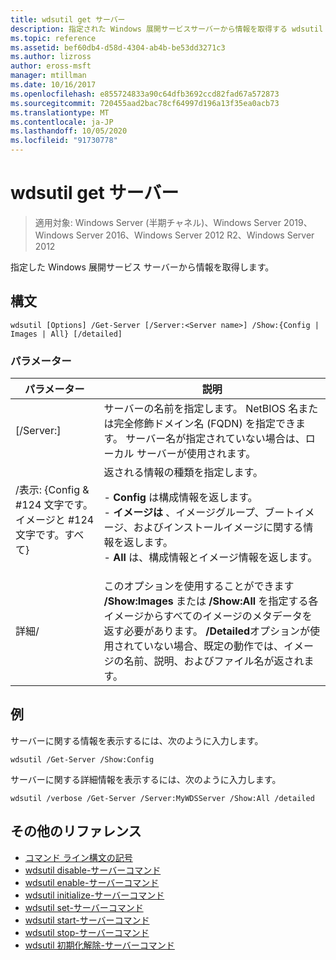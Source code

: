 ```yaml
---
title: wdsutil get サーバー
description: 指定された Windows 展開サービスサーバーから情報を取得する wdsutil get server のリファレンス記事です。
ms.topic: reference
ms.assetid: bef60db4-d58d-4304-ab4b-be53dd3271c3
ms.author: lizross
author: eross-msft
manager: mtillman
ms.date: 10/16/2017
ms.openlocfilehash: e855724833a90c64dfb3692ccd82fad67a572873
ms.sourcegitcommit: 720455aad2bac78cf64997d196a13f35ea0acb73
ms.translationtype: MT
ms.contentlocale: ja-JP
ms.lasthandoff: 10/05/2020
ms.locfileid: "91730778"
---
```

# <a name="wdsutil-get-server"></a>wdsutil get サーバー

> 適用対象: Windows Server (半期チャネル)、Windows Server 2019、Windows Server 2016、Windows Server 2012 R2、Windows Server 2012

指定した Windows 展開サービス サーバーから情報を取得します。

## <a name="syntax"></a>構文
```
wdsutil [Options] /Get-Server [/Server:<Server name>] /Show:{Config | Images | All} [/detailed]
```
### <a name="parameters"></a>パラメーター
|パラメーター|説明|
|-------|--------|
|[/Server:<Server name>]|サーバーの名前を指定します。 NetBIOS 名または完全修飾ドメイン名 (FQDN) を指定できます。 サーバー名が指定されていない場合は、ローカル サーバーが使用されます。|
|/表示: {Config & #124 文字です。イメージと #124 文字です。すべて}|返される情報の種類を指定します。<p>-   **Config** は構成情報を返します。<br />-   **イメージは** 、イメージグループ、ブートイメージ、およびインストールイメージに関する情報を返します。<br />-   **All** は、構成情報とイメージ情報を返します。|
|詳細/|このオプションを使用することができます **/Show:Images** または **/Show:All** を指定する各イメージからすべてのイメージのメタデータを返す必要があります。 **/Detailed**オプションが使用されていない場合、既定の動作では、イメージの名前、説明、およびファイル名が返されます。|
## <a name="examples"></a>例
サーバーに関する情報を表示するには、次のように入力します。
```
wdsutil /Get-Server /Show:Config
```
サーバーに関する詳細情報を表示するには、次のように入力します。
```
wdsutil /verbose /Get-Server /Server:MyWDSServer /Show:All /detailed
```
## <a name="additional-references"></a>その他のリファレンス
- [コマンド ライン構文の記号](command-line-syntax-key.md)
- [wdsutil disable-サーバーコマンド](wdsutil-disable-server.md)
- [wdsutil enable-サーバーコマンド](wdsutil-enable-server.md)
- [wdsutil initialize-サーバーコマンド](wdsutil-initialize-server.md)
- [wdsutil set-サーバーコマンド](wdsutil-set-server.md)
- [wdsutil start-サーバーコマンド](wdsutil-start-server.md)
- [wdsutil stop-サーバーコマンド](wdsutil-stop-server.md)
- [wdsutil 初期化解除-サーバーコマンド](wdsutil-uninitialize-server.md)
